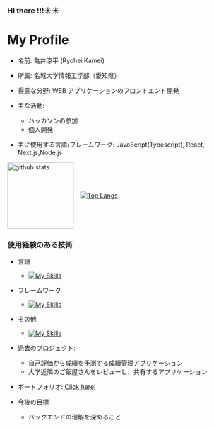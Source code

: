 ### Hi there !!!☀︎☀︎

# My Profile
- 名前: 亀井涼平 (Ryohei Kamei)
- 所属: 名城大学情報工学部（愛知県）

- 得意な分野: WEB アプリケーションのフロントエンド開発
- 主な活動:
  - ハッカソンの参加
  - 個人開発
- 主に使用する言語/フレームワーク: JavaScript(Typescript), React, Next.js,Node.js
<div style="display: flex; align-items: center;gap:15px;"> 
 <img alt="github stats" height="150px" src="https://github-readme-stats.vercel.app/api?username=kameiryohei&theme=radical&show_icons=true" />

[![Top Langs](https://github-readme-stats.vercel.app/api/top-langs/?username=kameiryohei)](https://github.com/anuraghazra/github-readme-stats)

</div>

### 使用経験のある技術
- 言語
  - [![My Skills](https://skillicons.dev/icons?i=js,ts,go)](https://skillicons.dev)
- フレームワーク
  - [![My Skills](https://skillicons.dev/icons?i=react,nextjs)](https://skillicons.dev)
- その他

  - [![My Skills](https://skillicons.dev/icons?i=tailwind,firebase,supabase,mongodb,postgresql,prisma,materialui,git,github)](https://skillicons.dev)

- 過去のプロジェクト:

  - 自己評価から成績を予測する成績管理アプリケーション
  - 大学近隣のご飯屋さんをレビューし、共有するアプリケーション

- ポートフォリオ: [Click here!](https://ryohei-portfolio.vercel.app/)
- 今後の目標
  - バックエンドの理解を深めること
